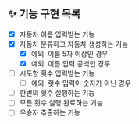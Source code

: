 ## ✨ 기능 구현 목록
- [X] 자동차 이름 입력받는 기능
- [X] 자동차 분류하고 자동차 생성하는 기능 
  - [X] 예외: 이름 5자 이상인 경우
  - [X] 예외: 이름 입력 공백인 경우
- [ ] 시도할 횟수 입력받는 기능
  - [ ] 예외: 횟수 입력이 숫자가 아닌 경우
- [ ] 한번의 횟수 실행하는 기능
- [ ] 모든 횟수 실행 완료하는 기능
- [ ] 우승자 추출하는 기능